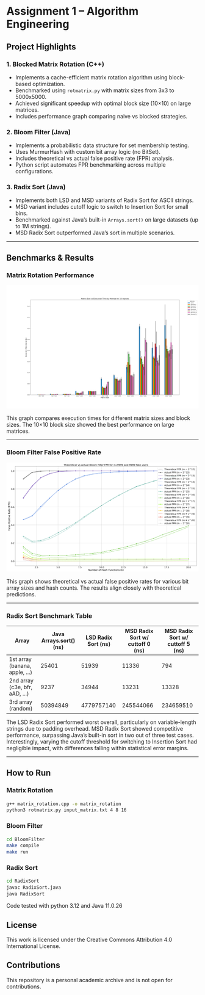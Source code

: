 # Assignment 1 – Algorithm Engineering

## Project Highlights

### 1. Blocked Matrix Rotation (C++)

- Implements a cache-efficient matrix rotation algorithm using block-based optimization.
- Benchmarked using `rotmatrix.py` with matrix sizes from 3x3 to 5000x5000.
- Achieved significant speedup with optimal block size (10×10) on large matrices.
- Includes performance graph comparing naive vs blocked strategies.

### 2. Bloom Filter (Java)

- Implements a probabilistic data structure for set membership testing.
- Uses MurmurHash with custom bit array logic (no BitSet).
- Includes theoretical vs actual false positive rate (FPR) analysis.
- Python script automates FPR benchmarking across multiple configurations.

### 3. Radix Sort (Java)

- Implements both LSD and MSD variants of Radix Sort for ASCII strings.
- MSD variant includes cutoff logic to switch to Insertion Sort for small bins.
- Benchmarked against Java’s built-in `Arrays.sort()` on large datasets (up to 1M strings).
- MSD Radix Sort outperformed Java’s sort in multiple scenarios.

---

## Benchmarks & Results

### Matrix Rotation Performance

![Matrix Rotation Graph](MatrixRotation/graph_very_bigs.png)

This graph compares execution times for different matrix sizes and block sizes. The 10×10 block size showed the best performance on large matrices.

---

### Bloom Filter False Positive Rate

![Bloom Filter FPR Graph](BloomFilter/FPR.png)

This graph shows theoretical vs actual false positive rates for various bit array sizes and hash counts. The results align closely with theoretical predictions.

---

### Radix Sort Benchmark Table

| Array | Java Arrays.sort() (ns) | LSD Radix Sort (ns) | MSD Radix Sort w/ cuttoff 0 (ns) | MSD Radix Sort w/ cuttoff 5 (ns) |
|--------------|--------------------------|----------------------|----------------------|----------------------|
|1st array (banana, apple, ...) | 25401 | 51939 | 11336| 794
|2nd array (c3e, bfr, aAD, ...) | 9237 | 34944 | 13231 | 13328 
|3rd array (random)           | 50394849 | 4779757140 | 245544066 | 234659510

The LSD Radix Sort performed worst overall, particularly on variable-length strings due to padding overhead. MSD Radix Sort showed competitive performance, surpassing Java’s built-in sort in two out of three test cases. Interestingly, varying the cutoff threshold for switching to Insertion Sort had negligible impact, with differences falling within statistical error margins.

---

##  How to Run

### Matrix Rotation

```bash
g++ matrix_rotation.cpp -o matrix_rotation
python3 rotmatrix.py input_matrix.txt 4 8 16
```

### Bloom Filter
```bash
cd BloomFilter
make compile
make run
```

### Radix Sort
```bash
cd RadixSort
javac RadixSort.java
java RadixSort
```

Code tested with python 3.12 and Java 11.0.26

## License
This work is licensed under the Creative Commons Attribution 4.0 International License.

## Contributions
This repository is a personal academic archive and is not open for contributions.
